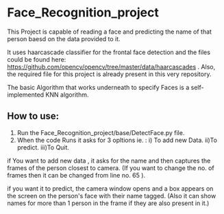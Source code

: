 # Face_Recognition_project
This Project is capable of reading a face and predicting the name of that person baesd on the data provided to it.

It uses haarcascade classifier for the frontal face detection and the files could be found here: https://github.com/opencv/opencv/tree/master/data/haarcascades . 
Also, the required file for this project is already present in this very repository.

The basic Algorithm that works underneath to specify Faces is a self-implemented KNN algorithm. 

## How to use:

1. Run the Face_Recognition_project/base/DetectFace.py file.
2. When the code Runs it asks for 3 opltions ie. :
    i) To add new Data.
    ii)To predict.
    iii)To Quit.

if You want to add new data , it asks for the name and then captures the frames of the person closest to camera.
(If you want to change the no. of frames then it can be changed from line no. 65 ).

if you want it to predict, the camera window opens and a box appears on the screen on the person's face with their name tagged. 
(Also it can show names for more than 1 person in the frame if they are also present in it.)

